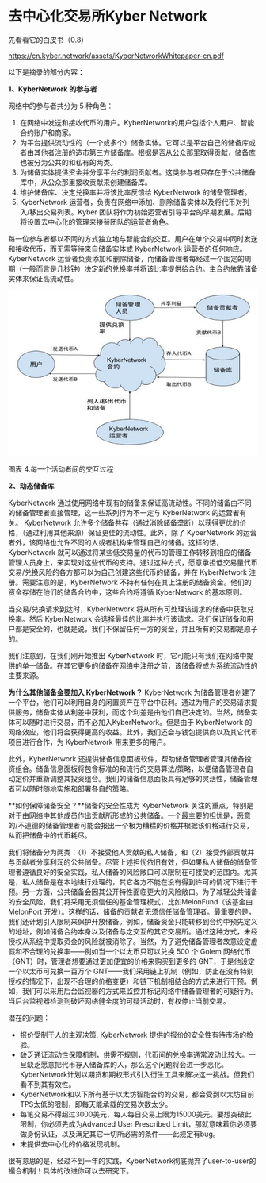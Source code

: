# 去中心化交易所Kyber Network

先看看它的白皮书（0.8）

https://cn.kyber.network/assets/KyberNetworkWhitepaper-cn.pdf

以下是摘录的部分内容：

**1、KyberNetwork 的参与者**

网络中的参与者共分为 5 种角色：

1. 在网络中发送和接收代币的用户。KyberNetwork的用户包括个人用户、智能合约账户和商家。
2. 为平台提供流动性的（一个或多个）储备实体。它可以是平台自己的储备库或者由其他者注册的造市第三方储备库。根据是否从公众那里取得贡献，储备库也被分为公共的和私有的两类。
3. 为储备实体提供资金并分享平台的利润贡献者。这类参与者只存在于公共储备库中，从公众那里接收贡献来创建储备库。
4. 维护储备库、决定兑换率并将该比率反馈给 KyberNetwork 的储备管理者。
5. KyberNetwork 运营者，负责在网络中添加、删除储备实体以及将代币对列入/移出交易列表。Kyber 团队将作为初始运营者引导平台的早期发展。后期将设置去中心化的管理来接替团队的运营者角色。

每一位参与者都以不同的方式独立地与智能合约交互。用户在单个交易中同时发送和接收代币，而无需等待来自储备实体或 KyberNetwork 运营者的任何响应。KyberNetwork 运营者负责添加和删除储备，而储备管理者每经过一个固定的周期（一般而言是几秒钟）决定新的兑换率并将该比率提供给合约。主合约依靠储备实体来保证高流动性。

![](../.gitbook/assets/0.jpeg)

图表 4.每一个活动者间的交互过程

**2、动态储备库**

KyberNetwork 通过使用网络中现有的储备来保证高流动性。不同的储备由不同的储备管理者直接管理，这一些系列行为不一定与 KyberNetwork 的运营者有关。 KyberNetwork 允许多个储备共存（通过消除储备垄断）以获得更优的价格，（通过利用其他来源）保证更佳的流动性。此外，除了 KyberNetwork 的运营者外，该网络也允许不同的人或者机构来管理自己的储备。这样的话，KyberNetwork 就可以通过将某些低交易量的代币的管理工作转移到相应的储备管理人员身上，来实现对这些代币的支持。通过这种方式，愿意承担低交易量代币交易/兑换风险的各方都可以为自己创建这些代币的储备，并在 KyberNetwork 注册。需要注意的是，KyberNetwork 不持有任何在其上注册的储备资金。他们的资金存储在他们的储备合约中，这些合约将遵循 KyberNetwork 的基本原则。

当交易/兑换请求到达时，KyberNetwork 将从所有可处理该请求的储备中获取兑换率。然后 KyberNetwork 会选择最佳的比率并执行该请求。我们保证储备和用户都是安全的，也就是说，我们不保留任何一方的资金，并且所有的交易都是原子的。

我们注意到，在我们刚开始推出 KyberNetwork 时，它可能只有我们在网络中提供的单一储备。在其它更多的储备在网络中注册之前，该储备将成为系统流动性的主要来源。

**为什么其他储备金要加入 KyberNetwork？** KyberNetwork 为储备管理者创建了一个平台，他们可以利用自身的闲置资产在平台中获利。通过为用户的交易请求提供服务，储备实体从利差中获利，而这个利差是由他们自己决定的。当然，储备实体可以随时进行交易，而不必加入KyberNetwork。但是由于 KyberNetwork 的网络效应，他们将会获得更高的收益。此外，我们还会与钱包提供商以及其它代币项目进行合作，为 KyberNetwork 带来更多的用户。

此外，KyberNetwork 还提供储备信息面板软件，帮助储备管理者管理其储备投资组合。储备信息面板将包含标准的和流行的交易算法/策略，以便储备管理者自动定价并重新调整其投资组合。我们的储备信息面板具有足够的灵活性，储备管理者可以随时随地实施和部署各自的策略。

**如何保障储备安全？**储备的安全性成为 KyberNetwork 关注的重点，特别是对于由网络中其他成员作出贡献所形成的公共储备。一个最主要的担忧是，恶意的/不道德的储备管理者可能会报出一个极为糟糕的价格并根据该价格进行交易，从而把储备中的代币耗尽。

我们将储备分为两类：（1）不接受他人贡献的私人储备，和（2）接受外部贡献并与贡献者分享利润的公共储备。尽管上述担忧依旧有效，但如果私人储备的储备管理者遵循良好的安全实践，私人储备的风险敞口可以限制在可接受的范围内。尤其是，私人储备是在本地进行处理的，其它各方不能在没有得到许可的情况下进行干预。另一方面，公共储备会因其公开特性面临更大的风险敞口。为了减轻公共储备的安全风险，我们将采用无须信任的基金管理模式，比如MelonFund（该基金由 MelonPort 开发）。这样的话，储备的贡献者无须信任储备管理者。最重要的是，我们还计划引入限制来保护开放储备。例如，储备资金只能转移到合约中预先定义的地址，例如储备合约本身以及储备与之交互的其它交易所。通过这种方式，未经授权从系统中提取资金的风险就被消除了。当然，为了避免储备管理者故意设定虚假和不合理的兑换率——例如当一个以太币只可以兑换 500 个 Golem 网络代币（GNT）时，管理者想要通过更加便宜的价格来购买到更多的 GNT，于是他设定一个以太币可兑换一百万个 GNT——我们采用链上机制（例如，防止在没有特别授权的情况下，出现不合理的价格变更）和链下机制相结合的方式来进行干预。例如，我们可以采用后台监视器的方式来监控并标记网络中储备管理者的可疑行为。当后台监视器检测到破坏网络健全度的可疑活动时，有权停止当前交易。

潜在的问题：

* 报价受制于人的主观决策, KyberNetwork 提供的报价的安全性有待市场的检验。
* 缺乏通证流动性保障机制，供需不规则，代币间的兑换率通常波动比较大。一旦缺乏愿意把代币存入储备库的人，那么这个问题将会进一步恶化。KyberNetwork计划以期货和期权形式引入衍生工具来解决这一挑战。但我们看不到其有效性。
* KyberNetwork和以下所有基于以太坊智能合约的交易，都会受到以太坊目前TPS太低的限制，即每天能承载的交易次数太少。
* 每笔交易不得超过3000美元，每人每日交易上限为15000美元。要想突破此限制，你必须先成为Advanced User Prescribed Limit，那就意味着你必须要做身份认证，以及满足其它一切所必需的条件——此规定有bug。
* 未提供去中心化的价格发现机制。

很有意思的是，经过不到一年的实践，KyberNetwork彻底抛弃了user-to-user的撮合机制！具体的改进你可以去研究下。

